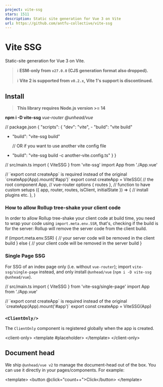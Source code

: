 ```yaml
---
project: vite-ssg
stars: 1511
description: Static site generation for Vue 3 on Vite
url: https://github.com/antfu-collective/vite-ssg
---
```


Vite SSG
========

Static-site generation for Vue 3 on Vite.

> ℹ️ **ESM-only from `v27.0.0` (CJS generation format also dropped).**
> 
> ℹ️ **Vite 2 is supported from `v0.2.x`, Vite 1's support is discontinued.**

Install
-------

> **This library requires Node.js version >= 14**

**npm i -D vite-ssg** _vue-router @unhead/vue_

// package.json
{
  "scripts": {
    "dev": "vite",
\-   "build": "vite build"
+   "build": "vite-ssg build"

    // OR if you want to use another vite config file
+   "build": "vite-ssg build -c another-vite.config.ts"
  }
}

// src/main.ts
import { ViteSSG } from 'vite-ssg'
import App from './App.vue'

// \`export const createApp\` is required instead of the original \`createApp(App).mount('#app')\`
export const createApp \= ViteSSG(
  // the root component
  App,
  // vue-router options
  { routes },
  // function to have custom setups
  ({ app, router, routes, isClient, initialState }) \=> {
    // install plugins etc.
  },
)

### How to allow Rollup tree-shake your client code

In order to allow Rollup tree-shake your client code at build time, you need to wrap your code using `import.meta.env.SSR`, that's, checking if the build is for the server: Rollup will remove the server code from the client build.

if (import.meta.env.SSR) {
  // your server code will be removed in the client build
}
else {
  // your client code will be removed in the server build
}

### Single Page SSG

For SSG of an index page only (i.e. without `vue-router`); import `vite-ssg/single-page` instead, and only install `@unhead/vue` (`npm i -D vite-ssg @unhead/vue`).

// src/main.ts
import { ViteSSG } from 'vite-ssg/single-page'
import App from './App.vue'

// \`export const createApp\` is required instead of the original \`createApp(App).mount('#app')\`
export const createApp \= ViteSSG(App)

### `<ClientOnly/>`

The `ClientOnly` component is registered globally when the app is created.

<client-only\>
  <your-client-side-components />
  <template #placeholder\>
    <your-placeholder-components />
  </template\>
</client-only\>

Document head
-------------

We ship `@unhead/vue v2` to manage the document-head out of the box. You can use it directly in your pages/components. For example:

<template\>
  <button @click\="count++"\>Click</button\>
</template\>

<script setup\>
import { useHead } from '@unhead/vue'

useHead({
  title: 'Website Title',
  meta: \[
    {
      name: 'description',
      content: 'Website description',
    },
  \],
})
</script\>

That's all! No configuration is needed. Vite SSG will automatically handle the server-side rendering and merging.

See `@unhead/vue v2`'s docs for more usage information about `useHead`.

Critical CSS
------------

Vite SSG has built-in support for generating Critical CSS inlined in the HTML via the `beasties` package. Install it with:

npm i -D beasties

Critical CSS generation will automatically be enabled for you.

To configure `beasties`, pass its options into `ssgOptions.beastiesOptions` in `vite.config.ts`:

// vite.config.ts
export default defineConfig({
  ssgOptions: {
    beastiesOptions: {
      // E.g., change the preload strategy
      preload: 'media',
      // Other options: https://github.com/danielroe/beasties#usage
    },
  },
})

Initial State
-------------

The initial state comprises data that is serialized with your server-side generated HTML and is hydrated in the browser when accessed. This data can be data fetched from a CDN, an API, etc, and is typically needed as soon as the application starts or is accessed for the first time.

The main advantage of setting the application's initial state is that the statically generated pages do not need to refetch the data as it is fetched and serialized into the page's HTML at build time.

The initial state is a plain JavaScript object that can be set during SSR. I.e. when statically generating the pages like this:

// src/main.ts

// ...

export const createApp \= ViteSSG(
  App,
  { routes },
  ({ app, router, routes, isClient, initialState }) \=> {
    // ...

    if (import.meta.env.SSR) {
      // Set initial state during server side
      initialState.data \= { cats: 2, dogs: 3 }
    }
    else {
      // Restore or read the initial state on the client side in the browser
      console.log(initialState.data) // => { cats: 2, dogs: 3 }
    }

    // ...
  },
)

Typically, you will use this with an application store, such as Vuex or Pinia. See below for examples:

When using Pinia

Following Pinia's guide, you will to adapt your `main.{ts,js}` file to look like this:

import { createPinia } from 'pinia'
import routes from 'virtual:generated-pages'
// main.ts
import { ViteSSG } from 'vite-ssg'

import App from './App.vue'
// use any store you configured that you need data from on start-up
import { useRootStore } from './store/root'

export const createApp \= ViteSSG(
  App,
  { routes },
  ({ app, router, initialState }) \=> {
    const pinia \= createPinia()
    app.use(pinia)

    if (import.meta.env.SSR)
      initialState.pinia \= pinia.state.value
    else
      pinia.state.value \= initialState.pinia || {}

    router.beforeEach((to, from, next) \=> {
      const store \= useRootStore(pinia)
      if (!store.ready)
        // perform the (user-implemented) store action to fill the store's state
        store.initialize()
      next()
    })
  },
)

When using Vuex

import routes from 'virtual:generated-pages'
// main.ts
import { ViteSSG } from 'vite-ssg'
import { createStore } from 'vuex'
import App from './App.vue'

// Normally, you should definitely put this in a separate file
// in order to be able to use it everywhere
const store \= createStore({
  // ...
})

export const createApp \= ViteSSG(
  App,
  { routes },
  ({ app, router, initialState }) \=> {
    app.use(store)

    if (import.meta.env.SSR)
      initialState.store \= store.state
    else
      store.replaceState(initialState.store)

    router.beforeEach((to, from, next) \=> {
      // perform the (user-implemented) store action to fill the store's state
      if (!store.getters.ready)
        store.dispatch('initialize')

      next()
    })
  },
)

For an example on how to use a store with an initial state in a single page app, see the single page example.

### State Serialization

By default, the state is deserialized and serialized by using `JSON.stringify` and `JSON.parse` respectively. If this approach works for you, you should definitely stick to it as it yields far better performance.

You may use the `transformState` option in the `ViteSSGClientOptions` options object as shown below. A valid approach besides `JSON.stringify` and `JSON.parse` is `@nuxt/devalue` (which is used by Nuxt.js):

import devalue from '@nuxt/devalue'
import { ViteSSG } from 'vite-ssg'

// ...
import App from './App.vue'

export const createApp \= ViteSSG(
  App,
  { routes },
  ({ app, router, initialState }) \=> {
    // ...
  },
  {
    transformState(state) {
      return import.meta.env.SSR ? devalue(state) : state
    },
  },
)

**A minor remark when using `@nuxt/devalue`:** In case, you are getting an error because of a `require` within the package `@nuxt/devalue`, you have to add the following piece of config to your Vite config:

// vite.config.ts
// ...

export default defineConfig({
  resolve: {
    alias: {
      '@nuxt/devalue': '@nuxt/devalue/dist/devalue.js',
    },
  },
  // ...
})

### Async Components

Some applications may make use of Vue features that cause components to render asynchronously (e.g. `suspense`). When these features are used in ways that can influence `initialState`, the `onSSRAppRendered` may be used in order to ensure that all async operations are complete during the initial application render. For example:

const { app, router, initialState, isClient, onSSRAppRendered } \= ctx

const pinia \= createPinia()
app.use(pinia)

if (import.meta.env.SSR) {
  onSSRAppRendered(() \=> {
    initialState.pinia \= pinia.state.value
  })
}
else {
  pinia.state.value \= (initialState.pinia) || {}
}

Configuration
-------------

You can pass options to Vite SSG in the `ssgOptions` field of your `vite.config.js`

// vite.config.js

export default {
  plugins: \[\],
  ssgOptions: {
    script: 'async',
  },
}

See src/types.ts. for more options available.

### Custom Routes to Render

You can use the `includedRoutes` hook to include or exclude route paths to render, or even provide some completely custom ones.

// vite.config.js

export default {
  plugins: \[\],
  ssgOptions: {
    includedRoutes(paths, routes) {
      // exclude all the route paths that contains 'foo'
      return paths.filter(i \=> !i.includes('foo'))
    },
  },
}

// vite.config.js

export default {
  plugins: \[\],
  ssgOptions: {
    includedRoutes(paths, routes) {
      // use original route records
      return routes.flatMap((route) \=> {
        return route.name \=== 'Blog'
          ? myBlogSlugs.map(slug \=> \`/blog/${slug}\`)
          : route.path
      })
    },
  },
}

Alternatively, you may export the `includedRoutes` hook from your server entry file. This will be necessary if fetching your routes requires the use of environment variables managed by Vite.

// main.ts

import { ViteSSG } from 'vite-ssg'
import App from './App.vue'

export const createApp \= ViteSSG(
  App,
  { routes },
  ({ app, router, initialState }) \=> {
    // ...
  },
)
export async function includedRoutes(paths, routes) {
  // Sensitive key is managed by Vite - this would not be available inside
  // vite.config.js as it runs before the environment has been populated.
  const apiClient \= new MyApiClient(import.meta.env.MY\_API\_KEY)

  return Promise.all(
    routes.flatMap(async (route) \=> {
      return route.name \=== 'Blog'
        ? (await apiClient.fetchBlogSlugs()).map(slug \=> \`/blog/${slug}\`)
        : route.path
    }),
  )
}

Comparison
----------

### Use Vitepress when you want:

-   Zero config, out of the box SSG
-   A single-purpose documentation site
-   Lightweight (No double payload)

### Use Vite SSG when you want:

-   More control on the build process and tooling
-   The flexible plugin system
-   Multi-purpose application with some SSG to improve SEO and loading speed

Cons:

-   Double payload

Example
-------

See Vitesse.

Thanks to the prior work
------------------------

-   vitepress
-   vue3-vite-ssr-example
-   vite-ssr

Contribution
------------

Please refer to https://github.com/antfu/contribute.

License
-------

MIT License © 2020-PRESENT Anthony Fu
